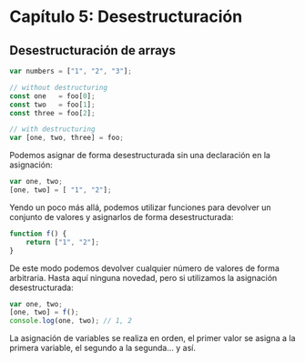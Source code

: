 # Capítulo 5: Desestructuración

## Desestructuración de arrays

```javascript
var numbers = ["1", "2", "3"];

// without destructuring
const one   = foo[0];
const two   = foo[1];
const three = foo[2];

// with destructuring
var [one, two, three] = foo;
```

Podemos asignar de forma desestructurada sin una declaración en la asignación:

```javascript
var one, two;
[one, two] = [ "1", "2"];
```

Yendo un poco más allá, podemos utilizar funciones para devolver un conjunto de valores y asignarlos de forma desestructurada:

```javascript
function f() {
    return ["1", "2"];
}
```

De este modo podemos devolver cualquier número de valores de forma arbitraria. Hasta aquí ninguna novedad, pero si utilizamos la asignación desestructurada:

```javascript
var one, two;
[one, two] = f();
console.log(one, two); // 1, 2
```

La asignación de variables se realiza en orden, el primer valor se asigna a la primera variable, el segundo a la segunda... y así.
